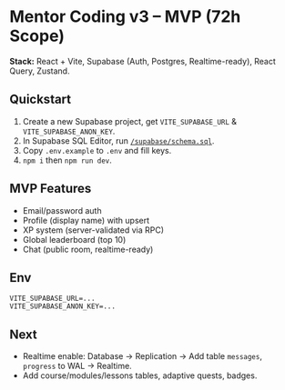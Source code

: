 # Mentor Coding v3 – MVP (72h Scope)

**Stack:** React + Vite, Supabase (Auth, Postgres, Realtime-ready), React Query, Zustand.

## Quickstart
1) Create a new Supabase project, get `VITE_SUPABASE_URL` & `VITE_SUPABASE_ANON_KEY`.
2) In Supabase SQL Editor, run [`/supabase/schema.sql`](./supabase/schema.sql).
3) Copy `.env.example` to `.env` and fill keys.
4) `npm i` then `npm run dev`.

## MVP Features
- Email/password auth
- Profile (display name) with upsert
- XP system (server-validated via RPC)
- Global leaderboard (top 10)
- Chat (public room, realtime-ready)

## Env
```
VITE_SUPABASE_URL=...
VITE_SUPABASE_ANON_KEY=...
```

## Next
- Realtime enable: Database → Replication → Add table `messages`, `progress` to WAL → Realtime.
- Add course/modules/lessons tables, adaptive quests, badges.
